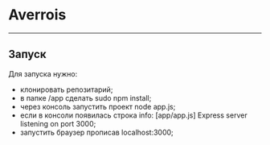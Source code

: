 Averrois
===============

------------------
Запуск
------------------
Для запуска нужно:
* клонировать репозитарий;
* в папке /app сделать sudo npm install;
* через консоль запустить проект node app.js;
* если в консоли появилась строка info: [app/app.js] Express server listening on port 3000;
* запустить браузер прописав localhost:3000;
